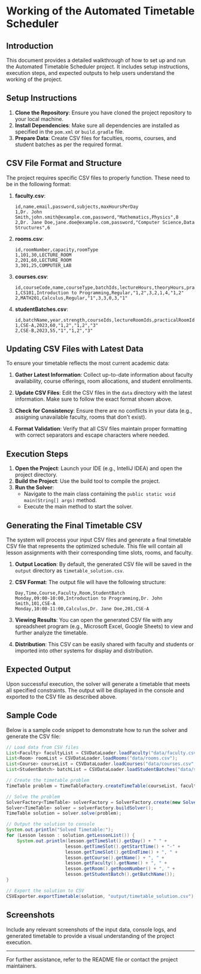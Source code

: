 # Working of the Automated Timetable Scheduler

## Introduction
This document provides a detailed walkthrough of how to set up and run the Automated Timetable Scheduler project. It includes setup instructions, execution steps, and expected outputs to help users understand the working of the project.

## Setup Instructions
1. **Clone the Repository**: Ensure you have cloned the project repository to your local machine.
2. **Install Dependencies**: Make sure all dependencies are installed as specified in the `pom.xml` or `build.gradle` file.
3. **Prepare Data**: Create CSV files for faculties, rooms, courses, and student batches as per the required format.

## CSV File Format and Structure
The project requires specific CSV files to properly function. These need to be in the following format:

1. **faculty.csv**:
   ```
   id,name,email,password,subjects,maxHoursPerDay
   1,Dr. John Smith,john.smith@example.com,password,"Mathematics,Physics",8
   2,Dr. Jane Doe,jane.doe@example.com,password,"Computer Science,Data Structures",6
   ```

2. **rooms.csv**:
   ```
   id,roomNumber,capacity,roomType
   1,101,30,LECTURE_ROOM
   2,201,60,LECTURE_ROOM
   3,301,25,COMPUTER_LAB
   ```

3. **courses.csv**:
   ```
   id,courseCode,name,courseType,batchIds,lectureHours,theoryHours,practicalHours,credits,eligibleFacultyIds
   1,CS101,Introduction to Programming,Regular,"1,2",3,2,1,4,"1,2"
   2,MATH201,Calculus,Regular,"1",3,3,0,3,"1"
   ```

4. **studentBatches.csv**:
   ```
   id,batchName,year,strength,courseIds,lectureRoomIds,practicalRoomIds
   1,CSE-A,2023,60,"1,2","1,2","3"
   2,CSE-B,2023,55,"1","1,2","3"
   ```

## Updating CSV Files with Latest Data
To ensure your timetable reflects the most current academic data:

1. **Gather Latest Information**: Collect up-to-date information about faculty availability, course offerings, room allocations, and student enrollments.

2. **Update CSV Files**: Edit the CSV files in the `data` directory with the latest information. Make sure to follow the exact format shown above.

3. **Check for Consistency**: Ensure there are no conflicts in your data (e.g., assigning unavailable faculty, rooms that don't exist).

4. **Format Validation**: Verify that all CSV files maintain proper formatting with correct separators and escape characters where needed.

## Execution Steps
1. **Open the Project**: Launch your IDE (e.g., IntelliJ IDEA) and open the project directory.
2. **Build the Project**: Use the build tool to compile the project.
3. **Run the Solver**:
   - Navigate to the main class containing the `public static void main(String[] args)` method.
   - Execute the main method to start the solver.

## Generating the Final Timetable CSV

The system will process your input CSV files and generate a final timetable CSV file that represents the optimized schedule. This file will contain all lesson assignments with their corresponding time slots, rooms, and faculty.

1. **Output Location**: By default, the generated CSV file will be saved in the `output` directory as `timetable_solution.csv`.

2. **CSV Format**: The output file will have the following structure:
   ```
   Day,Time,Course,Faculty,Room,StudentBatch
   Monday,09:00-10:00,Introduction to Programming,Dr. John Smith,101,CSE-A
   Monday,10:00-11:00,Calculus,Dr. Jane Doe,201,CSE-A
   ```

3. **Viewing Results**: You can open the generated CSV file with any spreadsheet program (e.g., Microsoft Excel, Google Sheets) to view and further analyze the timetable.

4. **Distribution**: This CSV can be easily shared with faculty and students or imported into other systems for display and distribution.

## Expected Output
Upon successful execution, the solver will generate a timetable that meets all specified constraints. The output will be displayed in the console and exported to the CSV file as described above.

## Sample Code
Below is a sample code snippet to demonstrate how to run the solver and generate the CSV file:

```java
// Load data from CSV files
List<Faculty> facultyList = CSVDataLoader.loadFaculty("data/faculty.csv");
List<Room> roomList = CSVDataLoader.loadRooms("data/rooms.csv");
List<Course> courseList = CSVDataLoader.loadCourses("data/courses.csv", facultyList);
List<StudentBatch> batchList = CSVDataLoader.loadStudentBatches("data/studentBatches.csv", courseList);

// Create the timetable problem
TimeTable problem = TimeTableFactory.createTimeTable(courseList, facultyList, roomList, batchList);

// Solve the problem
SolverFactory<TimeTable> solverFactory = SolverFactory.create(new SolverConfig().withSolutionClass(TimeTable.class));
Solver<TimeTable> solver = solverFactory.buildSolver();
TimeTable solution = solver.solve(problem);

// Output the solution to console
System.out.println("Solved Timetable:");
for (Lesson lesson : solution.getLessonList()) {
    System.out.println(lesson.getTimeSlot().getDay() + " " + 
                      lesson.getTimeSlot().getStartTime() + "-" + 
                      lesson.getTimeSlot().getEndTime() + ", " + 
                      lesson.getCourse().getName() + ", " + 
                      lesson.getFaculty().getName() + ", " + 
                      lesson.getRoom().getRoomNumber() + ", " + 
                      lesson.getStudentBatch().getBatchName());
}

// Export the solution to CSV
CSVExporter.exportTimetable(solution, "output/timetable_solution.csv");
```

## Screenshots
Include any relevant screenshots of the input data, console logs, and generated timetable to provide a visual understanding of the project execution.

---

For further assistance, refer to the README file or contact the project maintainers. 